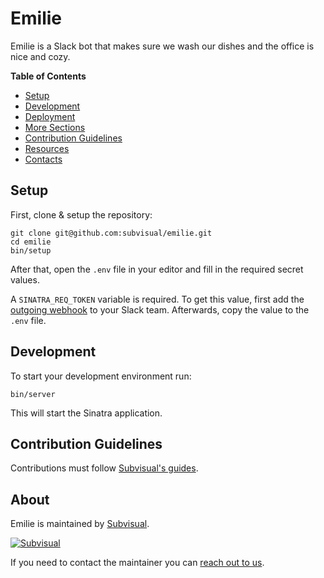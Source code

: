 Emilie
============

Emilie is a Slack bot that makes sure we wash our dishes and the office is nice
and cozy.

**Table of Contents**

* [Setup](#setup)
* [Development](#development)
* [Deployment](#deployment)
* [More Sections](#more-sections)
* [Contribution Guidelines](#contribution-guidelines)
* [Resources](#resources)
* [Contacts](#contacts)

Setup
-----

First, clone & setup the repository:

```
git clone git@github.com:subvisual/emilie.git
cd emilie
bin/setup
```

After that, open the `.env` file in your editor and fill in the required secret values.

A `SINATRA_REQ_TOKEN` variable is required. To get this value, first add the
[outgoing webhook](https://my.slack.com/apps/new/A0F7VRG6Q-outgoing-webhooks) to
your Slack team. Afterwards, copy the value to the `.env` file.

Development
-----------

To start your development environment run:

```
bin/server
```

This will start the Sinatra application.


Contribution Guidelines
-----------------------

Contributions must follow [Subvisual's guides](https://github.com/subvisual/guides).

About
-----

Emilie is maintained by [Subvisual](http://subvisual.co).

[![Subvisual](https://raw.githubusercontent.com/subvisual/guides/master/github/templates/subvisual_logo_with_name.png)](http://subvisual.co)

If you need to contact the maintainer you can <a href="mailto:contact@subvisual.co">reach out to us</a>.
